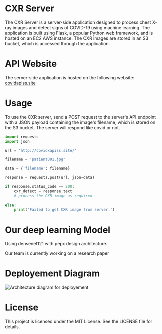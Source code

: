 # CXR Server
The CXR Server is a server-side application designed to process chest X-ray images and detect signs of COVID-19 using machine learning. The application is built using Flask, a popular Python web framework, and is hosted on an EC2 AWS instance. The CXR images are stored in an S3 bucket, which is accessed through the application.

# API Website
The server-side application is hosted on the following website: [covidapiss.site](https://covidapiss.site/)

# Usage
To use the CXR server, send a POST request to the server's API endpoint with a JSON payload containing the image's filename, which is stored on the S3 bucket. The server will respond like covid or not.

```python
import requests
import json

url = 'http://covidxapiss.site/'

filename = 'patient001.jpg'

data = {'filename': filename}

response = requests.post(url, json=data)

if response.status_code == 200:
    cxr_detect = response.text
    # process the CXR image as required
    
else:
    print('Failed to get CXR image from server.')
```

# Our deep learning Model
Using densenet121 with pepx design architecture.

Our team is currently working on a research paper 

# Deployement Diagram
 ![Architecture diagram for deployement](https://covidapiss.s3.jp-tok.cloud-object-storage.appdomain.cloud/Untitled%20Diagram.drawio%20(2).png) 

# License
This project is licensed under the MIT License. See the LICENSE file for details.

